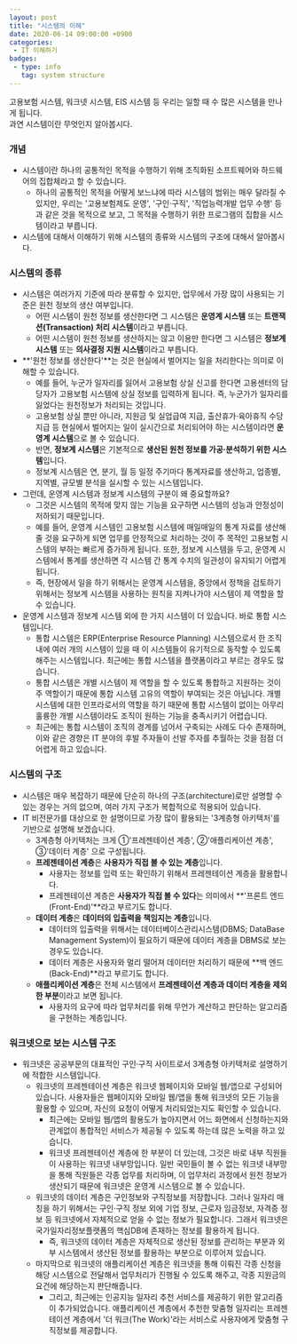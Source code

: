 ```yaml
---
layout: post
title: "시스템의 이해"
date: 2020-06-14 09:00:00 +0900
categories: 
 - IT 이해하기
badges:
 - type: info
   tag: system structure
---
```


고용보험 시스템, 워크넷 시스템, EIS 시스템 등 우리는 일할 때 수 많은 시스템을 만나게 됩니다.  
과연 시스템이란 무엇인지 알아봅시다.

<!--more-->

### **개념**
- 시스템이란 하나의 공통적인 목적을 수행하기 위해 조직화된 소프트웨어와 하드웨어의 집합체라고 할 수 있습니다.
  - 하나의 공통적인 목적을 어떻게 보느냐에 따라 시스템의 범위는 매우 달라질 수 있지만, 우리는 '고용보험제도 운영', '구인·구직', '직업능력개발 업무 수행' 등과 같은 것을 목적으로 보고, 그 목적을 수행하기 위한 프로그램의 집합을 시스템이라고 부릅니다.
- 시스템에 대해서 이해하기 위해 시스템의 종류와 시스템의 구조에 대해서 알아봅시다.

### **시스템의 종류**
- 시스템은 여러가지 기준에 따라 분류할 수 있지만, 업무에서 가장 많이 사용되는 기준은 원천 정보의 생산 여부입니다.
  - 어떤 시스템이 원천 정보를 생산한다면 그 시스템은 **운영계 시스템** 또는 **트랜잭션(Transaction) 처리 시스템**이라고 부릅니다.
  - 어떤 시스템이 원천 정보를 생산하지는 않고 이용만 한다면 그 시스템은 **정보계 시스템** 또는 **의사결정 지원 시스템**이라고 부릅니다.
- **'원천 정보를 생산한다'**는 것은 현실에서 벌어지는 일을 처리한다는 의미로 이해할 수 있습니다.
  - 예를 들어, 누군가 일자리를 잃어서 고용보험 상실 신고를 한다면 고용센터의 담당자가 고용보험 시스템에 상실 정보를 입력하게 됩니다. 즉, 누군가가 일자리를 잃었다는 원천정보가 처리되는 것입니다. 
  - 고용보험 상실 뿐만 아니라, 지원금 및 실업급여 지급, 출산휴가·육아휴직 수당 지급 등 현실에서 벌어지는 일이 실시간으로 처리되어야 하는 시스템이라면 **운영계 시스템**으로 볼 수 있습니다.
  - 반면, **정보계 시스템**은 기본적으로 **생산된 원천 정보를 가공·분석하기 위한 시스템**입니다.
  - 정보계 시스템은 연, 분기, 월 등 일정 주기마다 통계자료를 생산하고, 업종별, 지역별, 규모별 분석을 실시할 수 있는 시스템입니다. 
- 그런데, 운영계 시스템과 정보계 시스템의 구분이 왜 중요할까요?
  - 그것은 시스템의 목적에 맞지 않는 기능을 요구하면 시스템의 성능과 안정성이 저하되기 때문입니다.
  - 예를 들어, 운영계 시스템인 고용보험 시스템에 매일매일의 통계 자료를 생산해 줄 것을 요구하게 되면 업무를 안정적으로 처리하는 것이 주 목적인 고용보험 시스템의 부하는 빠르게 증가하게 됩니다. 또한, 정보계 시스템을 두고, 운영계 시스템에서 통계를 생산하면 각 시스템 간 통계 수치의 일관성이 유지되기 어렵게 됩니다.
  - 즉, 현장에서 일을 하기 위해서는 운영계 시스템을, 중앙에서 정책을 검토하기 위해서는 정보계 시스템을 사용하는 원칙을 지켜나가야 시스템이 제 역할을 할 수 있습니다.
- 운영계 시스템과 정보계 시스템 외에 한 가지 시스템이 더 있습니다. 바로 통합 시스템입니다.
  - 통합 시스템은 ERP(Enterprise Resource Planning) 시스템으로서 한 조직 내에 여러 개의 시스템이 있을 때 이 시스템들이 유기적으로 동작할 수 있도록 해주는 시스템입니다. 최근에는 통합 시스템을 플랫폼이라고 부르는 경우도 많습니다.
  - 통합 시스템은 개별 시스템이 제 역할을 할 수 있도록 통합하고 지원하는 것이 주 역할이기 때문에 통합 시스템 고유의 역할이 부여되는 것은 아닙니다. 개별 시스템에 대한 인프라로서의 역할을 하기 때문에 통합 시스템이 없이는 아무리 훌륭한 개별 시스템이라도 조직이 원하는 기능을 충족시키기 어렵습니다.
  - 최근에는 통합 시스템이 조직의 경계를 넘어서 구축되는 사례도 다수 존재하며, 이와 같은 경향은 IT 분야의 후발 주자들이 선발 주자를 추월하는 것을 점점 더 어렵게 하고 있습니다.

### **시스템의 구조**
- 시스템은 매우 복잡하기 때문에 단순히 하나의 구조(architecture)로만 설명할 수 있는 경우는 거의 없으며, 여러 가지 구조가 복합적으로 적용되어 있습니다.
- IT 비전문가를 대상으로 한 설명이므로 가장 많이 활용되는 '3계층형 아키텍처'를 기반으로 설명해 보겠습니다.
  - 3계층형 아키텍처는 크게 ①'프레젠테이션 계층', ②'애플리케이션 계층', ③'데이터 계층' 으로 구성됩니다.
  - **프레젠테이션 계층**은 **사용자가 직접 볼 수 있는 계층**입니다.
    - 사용자는 정보를 입력 또는 확인하기 위해서 프레젠테이션 계층을 활용합니다. 
    - 프레젠테이션 계층은 **사용자가 직접 볼 수 있다**는 의미에서 **'프론트 엔드(Front-End)'**라고 부르기도 합니다.
  - **데이터 계층**은 **데이터의 입출력을 책임지는 계층**입니다.
    - 데이터의 입출력을 위해서는 데이터베이스관리시스템(DBMS; DataBase Management System)이 필요하기 때문에 데이터 계층을 DBMS로 보는 경우도 있습니다.
    - 데이터 계층은 사용자와 멀리 떨어져 데이터만 처리하기 때문에 **백 엔드(Back-End)**라고 부르기도 합니다.
  - **애플리케이션 계층**은 전체 시스템에서 **프레젠테이션 계층과 데이터 계층을 제외한 부분**이라고 보면 됩니다.
    - 사용자의 요구에 따라 업무처리를 위해 무언가 계산하고 판단하는 알고리즘을 구현하는 계층입니다.

### **워크넷으로 보는 시스템 구조**
- 워크넷은 공공부문의 대표적인 구인·구직 사이트로서 3계층형 아키텍처로 설명하기에 적합한 시스템입니다.
  - 워크넷의 프레젠테이션 계층은 워크넷 웹페이지와 모바일 웹/앱으로 구성되어 있습니다. 사용자들은 웹페이지와 모바일 웹/앱을 통해 워크넷의 모든 기능을 활용할 수 있으며, 자신의 요청이 어떻게 처리되었는지도 확인할 수 있습니다.
    - 최근에는 모바일 웹/앱의 활용도가 높아지면서 어느 화면에서 신청하는지와 관계없이 통합적인 서비스가 제공될 수 있도록 하는데 많은 노력을 하고 있습니다.
    - 워크넷 프레젠테이션 계층에 한 부분이 더 있는데, 그것은 바로 내부 직원들이 사용하는 워크넷 내부망입니다. 일반 국민들이 볼 수 없는 워크넷 내부망을 통해 직원들은 각종 업무를 처리하며, 이 업무처리 과정에서 원천 정보가 생산되기 때문에 워크넷은 운영계 시스템으로 볼 수 있습니다.
  - 워크넷의 데이터 계층은 구인정보와 구직정보를 저장합니다. 그러나 일자리 매칭을 하기 위해서는 구인·구직 정보 외에 기업 정보, 근로자 임금정보, 자격증 정보 등 워크넷에서 자체적으로 얻을 수 없는 정보가 필요합니다. 그래서 워크넷은 국가일자리정보플랫폼의 핵심DB에 존재하는 정보를 활용하게 됩니다.
    - 즉, 워크넷의 데이터 계층은 자체적으로 생산된 정보를 관리하는 부분과 외부 시스템에서 생산된 정보를 활용하는 부분으로 이루어져 있습니다.
  - 마지막으로 워크넷의 애플리케이션 계층은 워크넷을 통해 이뤄진 각종 신청을 해당 시스템으로 전달해서 업무처리가 진행될 수 있도록 해주고, 각종 지원금의 요건에 해당하는지 판단해줍니다.
    - 그리고, 최근에는 인공지능 일자리 추천 서비스를 제공하기 위한 알고리즘이 추가되었습니다. 애플리케이션 계층에서 추천한 맞춤형 일자리는 프레젠테이션 계층에서 '더 워크(The Work)'라는 서비스로 사용자에게 맞춤형 구직정보를 제공합니다.
  
